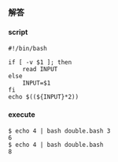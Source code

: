 ### 解答

#### script
```
#!/bin/bash

if [ -v $1 ]; then
	read INPUT
else
	INPUT=$1
fi
echo $((${INPUT}*2))
```

#### execute
```
$ echo 4 | bash double.bash 3 
6
$ echo 4 | bash double.bash
8
```
